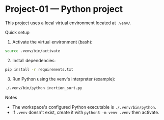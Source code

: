# Project-01 — Python project

This project uses a local virtual environment located at `.venv/`.

Quick setup

1. Activate the virtual environment (bash):

```bash
source .venv/bin/activate
```

2. Install dependencies:

```bash
pip install -r requirements.txt
```

3. Run Python using the venv's interpreter (example):

```bash
./.venv/bin/python inertion_sort.py
```

Notes

- The workspace's configured Python executable is `./.venv/bin/python`.
- If `.venv` doesn't exist, create it with `python3 -m venv .venv` then activate.
